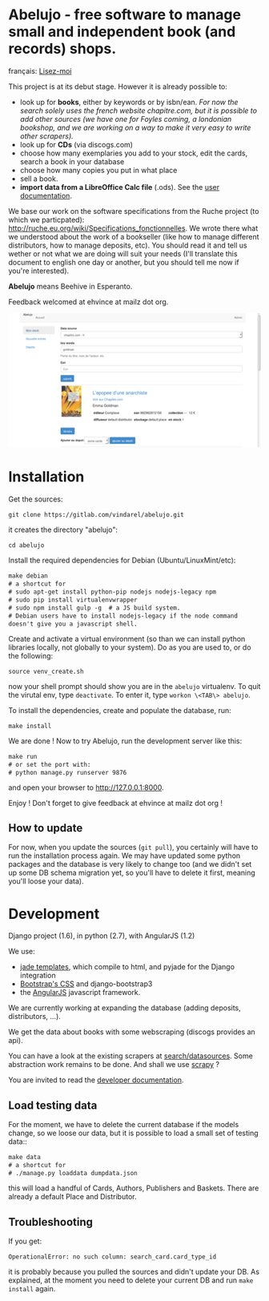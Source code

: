 Abelujo - free software to manage small and independent book (and records) shops.
=================================================================================

français: [Lisez-moi](README_fr.md "README en français")

This project is at its debut stage. However it is already possible to:

-   look up for **books**, either by keywords or by isbn/ean. *For now
    the search solely uses the french website chapitre.com, but it is
    possible to add other sources (we have one for Foyles coming, a
    londonian bookshop, and we are working on a way to make it very easy
    to write other scrapers).*
-   look up for **CDs** (via discogs.com)
-   choose how many exemplaries you add to your stock, edit the cards,
    search a book in your database
-   choose how many copies you put in what place
-   sell a book.
-   **import data from a LibreOffice Calc file** (.ods). See the [user documentation](doc/user/index.rst "user doc").

We base our work on the software specifications from the Ruche project
(to which we particpated):
<http://ruche.eu.org/wiki/Specifications_fonctionnelles>. We wrote there
what we understood about the work of a bookseller (like how to manage
different distributors, how to manage deposits, etc). You should read it
and tell us wether or not what we are doing will suit your needs (I'll
translate this document to english one day or another, but you should
tell me now if you're interested).

**Abelujo** means Beehive in Esperanto.

Feedback welcomed at ehvince at mailz dot org.

![looking for a registered card](doc/abelujo-collection.png)

Installation
============

Get the sources:

    git clone https://gitlab.com/vindarel/abelujo.git

it creates the directory "abelujo":

    cd abelujo

Install the required dependencies for Debian (Ubuntu/LinuxMint/etc):

    make debian
    # a shortcut for
    # sudo apt-get install python-pip nodejs nodejs-legacy npm
	# sudo pip install virtualenvwrapper
	# sudo npm install gulp -g  # a JS build system.
    # Debian users have to install nodejs-legacy if the node command doesn't give you a javascript shell.

Create and activate a virtual environment (so than we can install python
libraries locally, not globally to your system). Do as you are used to,
or do the following:

    source venv_create.sh

now your shell prompt should show you are in the `abelujo`
virtualenv. To quit the virutal env, type `deactivate`. To enter it,
type `workon \<TAB\> abelujo`.


To install the dependencies, create and populate the database, run:

    make install

We are done ! Now to try Abelujo, run the development server like this:

    make run
    # or set the port with:
    # python manage.py runserver 9876

and open your browser to <http://127.0.0.1:8000>.

Enjoy ! Don't forget to give feedback at ehvince at mailz dot org !

How to update
-------------

For now, when you update the sources (`git pull`), you certainly will have
to run the installation process again. We may have updated some python
packages and the database is very likely to change too (and we didn't
set up some DB schema migration yet, so you'll have to delete it first,
meaning you'll loose your data).

Development
===========

Django project (1.6), in python (2.7), with AngularJS (1.2)

We use:

-   [jade templates](http://jade-lang.com/), which compile to html,
    and pyjade for the Django integration
-   [Bootstrap's CSS](http://getbootstrap.com) and django-bootstrap3
-   the [AngularJS](https://angularjs.org/) javascript framework.

We are currently working at expanding the database (adding deposits,
distributors, …).

We get the data about books with some webscraping (discogs provides an
api).

You can have a look at the existing scrapers at [search/datasources](search/datasources/). Some
abstraction work remains to be done. And shall we use [scrapy](http://doc.scrapy.org/en/latest/intro/overview.html) ?

You are invited to read the [developer documentation](doc/dev/index.rst).


Load testing data
-----------------

For the moment, we have to delete the current database if the models
change, so we loose our data, but it is possible to load a small set
of testing data::

    make data
    # a shortcut for
    # ./manage.py loaddata dumpdata.json

this will load a handful of Cards, Authors, Publishers and
Baskets. There are already a default Place and Distributor.

Troubleshooting
---------------

If you get:

    OperationalError: no such column: search_card.card_type_id

it is probably because you pulled the sources and didn't update your
DB. As explained, at the moment you need to delete your current DB and
run `make install` again.

